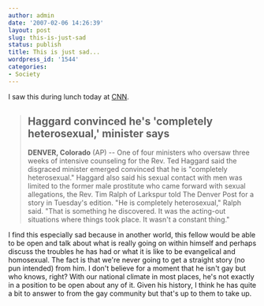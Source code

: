```yaml
---
author: admin
date: '2007-02-06 14:26:39'
layout: post
slug: this-is-just-sad
status: publish
title: This is just sad...
wordpress_id: '1544'
categories:
- Society
---
```


I saw this during lunch today at
[CNN](http://www.cnn.com/2007/US/02/06/haggard.ap/index.html).

> ## Haggard convinced he's 'completely heterosexual,' minister says
>
> **DENVER, Colorado** (AP) -- One of four ministers who oversaw three
> weeks of intensive counseling for the Rev. Ted Haggard said the
> disgraced minister emerged convinced that he is "completely
> heterosexual." Haggard also said his sexual contact with men was
> limited to the former male prostitute who came forward with sexual
> allegations, the Rev. Tim Ralph of Larkspur told The Denver Post for a
> story in Tuesday's edition. "He is completely heterosexual," Ralph
> said. "That is something he discovered. It was the acting-out
> situations where things took place. It wasn't a constant thing."

I find this especially sad because in another world, this fellow would
be able to be open and talk about what is really going on within himself
and perhaps discuss the troubles he has had or what it is like to be
evangelical and homosexual. The fact is that we're never going to get a
straight story (no pun intended) from him. I don't believe for a moment
that he isn't gay but who knows, right? With our national climate in
most places, he's not exactly in a position to be open about any of it.
Given his history, I think he has quite a bit to answer to from the gay
community but that's up to them to take up.
